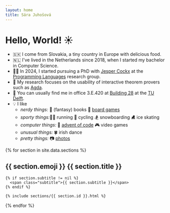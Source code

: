 ```yaml
---
layout: home
title: Sára Juhošová
---
```


# Hello, World! ☀️

* 🇸🇰 I come from Slovakia, a tiny country in Europe with delicious food.
* 🇳🇱 I've lived in the Netherlands since 2018, when I started my bachelor in Computer Science.
* 👩‍🎓 In 2024, I started pursuing a PhD with [Jesper Cockx](https://jesper.sikanda.be/) at the [Programming Languages](https://pl.ewi.tudelft.nl/) research group.
* 🧬 My research focuses on the usability of interactive theorem provers such as [Agda](https://github.com/agda/agda/).
* 🏢 You can usually find me in office 3.E.420 at [Building 28](https://map.tudelftcampus.nl/nl/poi/wiskunde-informatica-ewi/) at the [TU Delft](https://www.tudelft.nl/).
* 💡 I like
  * *nerdy things:* 🧙 (fantasy) books 🎲 [board games](https://boardgamegeek.com/collection/user/sarantja?sort=rank&sortdir=asc&rankobjecttype=subtype&rankobjectid=1&columns=title%7Cthumbnail%7Crank%7Crating%7Cbggrating%7Ccomment%7Ccommands&geekranks=Board%20Game%20Rank&objecttype=thing&ff=1&subtype=boardgame)
  * *sporty things:*🏃‍♀️ running 🚴 cycling 🏂 snowboarding ⛸️ ice skating
  * *computer things:* 🎅 [advent of code](https://github.com/sarajuhosova/aoc) 🎮 video games
  * *unusual things:* 🍀 irish dance
  * *pretty things:* 📷 [photos](#pictures)

{% for section in site.data.sections %}

<div id="{{ section.id }}">
    <h2>{{ section.emoji }} {{ section.title }}</h2>

    {% if section.subtitle != nil %}
      <span class="subtitle">{{ section.subtitle }}</span>
    {% endif %}

    {% include sections/{{ section.id }}.html %}
</div>

{% endfor %}
